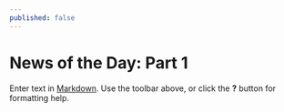 ```yaml
---
published: false
---
```

# News of the Day: Part 1

Enter text in [Markdown](http://daringfireball.net/projects/markdown/). Use the toolbar above, or click the **?** button for formatting help.
